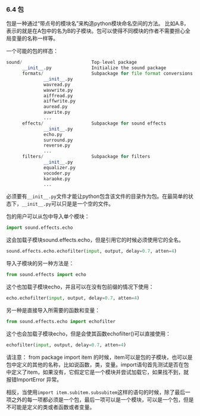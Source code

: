 ### 6.4 包

包是一种通过“带点号的模块名”来构造python模块命名空间的方法。
比如A.B，表示的就是在A包中的名为B的子模块。包可以使得不同模块的作者不需要担心全局变量的名称一样等。

一个可能的包的样态：
```python
sound/                          Top-level package
      __init__.py               Initialize the sound package
      formats/                  Subpackage for file format conversions
              __init__.py
              wavread.py
              wavwrite.py
              aiffread.py
              aiffwrite.py
              auread.py
              auwrite.py
              ...
      effects/                  Subpackage for sound effects
              __init__.py
              echo.py
              surround.py
              reverse.py
              ...
      filters/                  Subpackage for filters
              __init__.py
              equalizer.py
              vocoder.py
              karaoke.py
              ...
```
必须要有` __init__.py `文件才能让python包含该文件的目录作为包。在最简单的状态下，` __init__.py `可以只是是一个空的文件。

包的用户可以从包中导入单个模块：
```python
import sound.effects.echo
```

这会加载子模块sound.effects.echo，但是引用它的时候必须使用它的全名。
```python
sound.effects.echo.echofilter(input, output, delay=0.7, atten=4)
```

导入子模块的另一种方法是：
```python
from sound.effects import echo
```
这个也加载子模块echo，并且可以在没有包前缀的情况下使用：

```python
echo.echofilter(input, output, delay=0.7, atten=4)
```

另一种是直接导入所需要的函数和变量：
```python
from sound.effects.echo import echofilter
```
这个也会加载子模块echo，但是会使其函数echofilter()可以直接使用：
```python
echofilter(input, output, delay=0.7, atten=4)
```
请注意：
from package import item 的时候，item可以是包的子模块，也可以是包中定义的其他的名称，比如说函数，类，变量。import语句首先测试是否在包中定义了item，如果没有，它假定它是一个模块并尝试加载它，如果找不到，就报错ImportError 异常。

相反，当使用`import item.subitem.subsubitem`这样的语句的时候，除了最后一项之外的每一项都必须是一个包，最后一项可以是一个模块，可以是一个包，但是不可能是定义的类或者函数或者变量。










